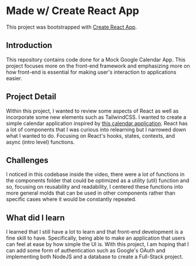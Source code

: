 # Made w/ Create React App

This project was bootstrapped with [Create React App](https://github.com/facebook/create-react-app).

## Introduction

This repository contains code done for a Mock Google Calendar App. This project focuses more on the front-end framework and emphasizing more on how front-end is essential for making user's interaction to applications easier.

## Project Detail

Within this project, I wanted to review some aspects of React as well as incorporate some new elements such as TailwindCSS. I wanted to create a simple calendar application inspired by [this calendar application](https://www.youtube.com/watch?v=KUKyTRYGrnU). React has a lot of components that I was curious into relearning but I narrowed down what I wanted to do. Focusing on React's hooks, states, contexts, and async (intro level) functions.

## Challenges

I noticed in this codebase inside the video, there were a lot of functions in the components folder that could be optimized as a utility (util) function and so, focusing on reusability and readability, I centered these functions into more general molds that can be used in other components rather than specific cases where it would be constantly repeated.

## What did I learn

I learned that I still have a lot to learn and that front-end development is a fine skill to have. Specifically, being able to make an application that users can feel at ease by how simple the UI is. With this project, I am hoping that I can add some form of authentication such as Google's OAuth and implementing both NodeJS and a database to create a Full-Stack project.
